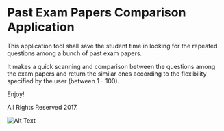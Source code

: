 # Past Exam Papers Comparison Application

This application tool shall save the student time in looking for the repeated questions among a bunch of past exam papers. 

It makes a quick scanning and comparison between the questions among the exam papers and return the similar ones according to the flexibility specified by the user (between 1 - 100).

Enjoy!

All Rights Reserved 2017.

![Alt Text](https://github.com/John-Almardeny/Exam-Papers-Comparison/blob/master/exam_papers_comparison.gif?raw=true)
